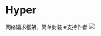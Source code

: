 # Hyper
网络请求框架，简单封装
#支持作者
![](https://github.com/xubinbin1024/CommonAdapter-master/blob/master/img/pay.png)
